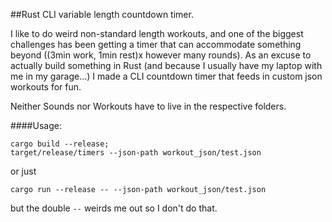 ##Rust CLI variable length countdown timer.

I like to do weird non-standard length workouts, and one of the biggest challenges has been getting a timer that can accommodate something beyond ((3min work, 1min rest)x however many rounds). As an excuse to actually build something in Rust (and because I usually have my laptop with me in my garage...) I made a CLI countdown timer that feeds in custom json workouts for fun.

Neither Sounds nor Workouts have to live in the respective folders.

####Usage:

```
cargo build --release;
target/release/timers --json-path workout_json/test.json
```

or just
```
cargo run --release -- --json-path workout_json/test.json
``` 
but the double `--` weirds me out so I don't do that. 